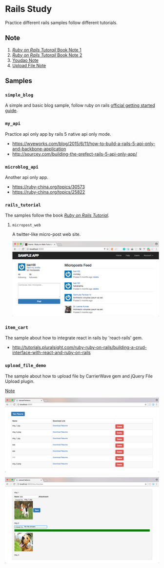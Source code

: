 # Rails Study

Practice different rails samples follow different tutorials.

## Note

1. [*Ruby on Rails Tutorail* Book Note 1](./note/ruby-on-rails-tutorial-note.md)
1. [*Ruby on Rails Tutorail* Book Note 2](./note/ruby-on-rails-tutorial-note-2.md)
1. [Youdao Note](http://note.youdao.com/share/?id=7e42bb0ae8c4c7a3f04cb941552cb711#/)
1. [Upload File Note](./note/upload-file-note.md)

## Samples

### `simple_blog`

A simple and basic blog sample, follow ruby on rails [official getting started guide](http://guides.rubyonrails.org/getting_started.html).

### `my_api`

Practice api only app by rails 5 native api only mode.

- <https://wyeworks.com/blog/2015/6/11/how-to-build-a-rails-5-api-only-and-backbone-application>
- <http://sourcey.com/building-the-prefect-rails-5-api-only-app/>

### `microblog_api`

Another api only app.

- <https://ruby-china.org/topics/30573>
- <https://ruby-china.org/topics/25822>

### `rails_tutorial`

The samples follow the book [*Ruby on Rails Tutorial*](https://www.railstutorial.org/book).

1. `micropost_web`

   A twitter-like micro-post web site.

   ![](./note/art/1_simple_blog.png)

### `item_cart`

The sample about how to integrate react in rails by 'react-rails' gem.

- <http://tutorials.pluralsight.com/ruby-ruby-on-rails/building-a-crud-interface-with-react-and-ruby-on-rails>

### `upload_file_demo`

The sample about how to upload file by CarrierWave gem and jQuery File Upload plugin.

[Note](./note/upload-file-note.md)

![](./note/art/upload_file_1.png)

![](./note/art/upload_file_2.png)

